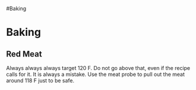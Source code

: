 #Baking

# Baking 

## Red Meat

Always always always target 120 F. Do not go above that, even if the recipe calls for it. It is always a mistake. 
Use the meat probe to pull out the meat around 118 F just to be safe. 